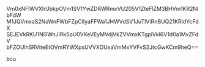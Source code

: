 Vm0xNFlWVXhUbkpOVm1SV1YwZDRWRmxVU205V1ZteFlZM3BHVm1KR2NIbFdW
M1JQVmxaS2NsWnFWbFZpClIyaFFWa1JHWVdSV1JuTlViRnBUQ21KRldYcFdX
SEJEVkRKU1NGWnJiRk5pU0VKeVEyMVdjVkZVVmxKTgpiVkl6V1d0a1MxZFdV
bFZOUlhSRVlteEtOVmRYWXpsUVVXOUxaVmMxYVFvS2JtcGwKCm9heQ==

bcu